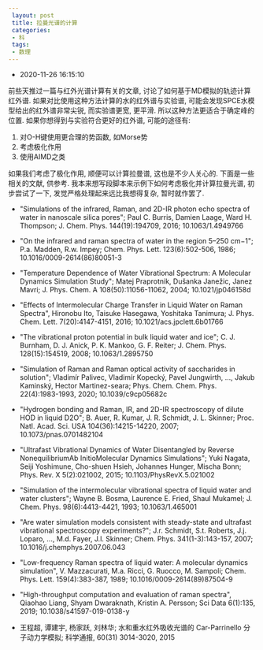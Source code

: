 ```yaml
---
 layout: post
 title: 拉曼光谱的计算
 categories:
 - 科
 tags:
 - 数理
---
```


- 2020-11-26 16:15:10

前些天推过一篇与红外光谱计算有关的文章, 讨论了如何基于MD模拟的轨迹计算红外谱. 如果对比使用这种方法计算的水的红外谱与实验谱, 可能会发现SPCE水模型给出的红外谱非常尖锐, 而实验谱更宽, 更平滑. 所以这种方法更适合于确定峰的位置. 如果你想得到与实验符合更好的红外谱, 可能的途径有:

1. 对O-H键使用更合理的势函数, 如Morse势
2. 考虑极化作用
3. 使用AIMD之类

如果我们考虑了极化作用, 顺便可以计算拉曼谱, 这也是不少人关心的. 下面是一些相关的文献, 供参考. 我本来想写段脚本来示例下如何考虑极化并计算拉曼光谱, 初步尝试了一下, 发觉严格处理起来远比我想得复杂, 暂时就作罢了.

- "Simulations of the infrared, Raman, and 2D-IR photon echo spectra of water in nanoscale silica pores"; Paul C. Burris, Damien Laage, Ward H. Thompson; J. Chem. Phys. 144(19):194709, 2016; 10.1063/1.4949766

- "On the infrared and raman spectra of water in the region 5–250 cm−1"; P.a. Madden, R.w. Impey; Chem. Phys. Lett. 123(6):502-506, 1986; 10.1016/0009-2614(86)80051-3

- "Temperature Dependence of Water Vibrational Spectrum:  A Molecular Dynamics Simulation Study"; Matej Praprotnik, Dušanka Janežic, Janez Mavri; J. Phys. Chem. A 108(50):11056-11062, 2004; 10.1021/jp046158d

- "Effects of Intermolecular Charge Transfer in Liquid Water on Raman Spectra", Hironobu Ito, Taisuke Hasegawa, Yoshitaka Tanimura; J. Phys. Chem. Lett. 7(20):4147-4151, 2016; 10.1021/acs.jpclett.6b01766

- "The vibrational proton potential in bulk liquid water and ice"; C. J. Burnham, D. J. Anick, P. K. Mankoo, G. F. Reiter; J. Chem. Phys. 128(15):154519, 2008; 10.1063/1.2895750

- "Simulation of Raman and Raman optical activity of saccharides in solution"; Vladimír Palivec, Vladimír Kopecký, Pavel Jungwirth, ..., Jakub Kaminský, Hector Martinez-seara; Phys. Chem. Chem. Phys. 22(4):1983-1993, 2020; 10.1039/c9cp05682c

- "Hydrogen bonding and Raman, IR, and 2D-IR spectroscopy of dilute HOD in liquid D2O"; B. Auer, R. Kumar, J. R. Schmidt, J. L. Skinner; Proc. Natl. Acad. Sci. USA 104(36):14215-14220, 2007; 10.1073/pnas.0701482104

- "Ultrafast Vibrational Dynamics of Water Disentangled by Reverse NonequilibriumAb InitioMolecular Dynamics Simulations"; Yuki Nagata, Seiji Yoshimune, Cho-shuen Hsieh, Johannes Hunger, Mischa Bonn; Phys. Rev. X 5(2):021002, 2015; 10.1103/PhysRevX.5.021002

- "Simulation of the intermolecular vibrational spectra of liquid water and water clusters";  Wayne B. Bosma, Laurence E. Fried, Shaul Mukamel; J. Chem. Phys. 98(6):4413-4421, 1993; 10.1063/1.465001

- "Are water simulation models consistent with steady-state and ultrafast vibrational spectroscopy experiments?"; J.r. Schmidt, S.t. Roberts, J.j. Loparo, ..., M.d. Fayer, J.l. Skinner; Chem. Phys. 341(1-3):143-157, 2007; 10.1016/j.chemphys.2007.06.043

- "Low-frequency Raman spectra of liquid water: A molecular dynamics simulation", V. Mazzacurati, M.a. Ricci, G. Ruocco, M. Sampoli; Chem. Phys. Lett. 159(4):383-387, 1989; 10.1016/0009-2614(89)87504-9

- "High-throughput computation and evaluation of raman spectra", Qiaohao Liang, Shyam Dwaraknath, Kristin A. Persson; Sci Data 6(1):135, 2019; 10.1038/s41597-019-0138-y

- 王程超, 谭建宇, 杨家跃, 刘林华; 水和重水红外吸收光谱的 Car-Parrinello 分子动力学模拟; 科学通报, 60(31) 3014-3020, 2015
